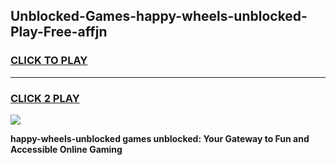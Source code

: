 
## Unblocked-Games-happy-wheels-unblocked-Play-Free-affjn
<h3>
<a href="https://premium76.site?title=happy-wheels-unblocked&ref=18A1">CLICK TO PLAY</a></h3>
<hr>

<h3>
<a href="https://premium76.site?title=happy-wheels-unblocked&ref=18A1">CLICK 2 PLAY</a>
  
</h3>

<a href="https://premium76.site?title=happy-wheels-unblocked&ref=18A1"><img src="https://clearcache.store/games.png"></a>


**happy-wheels-unblocked games unblocked: Your Gateway to Fun and Accessible Online Gaming**
